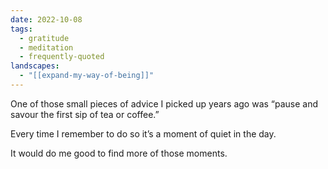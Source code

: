 ```yaml
---
date: 2022-10-08
tags:
  - gratitude
  - meditation
  - frequently-quoted
landscapes:
  - "[[expand-my-way-of-being]]"
---
```

One of those small pieces of advice I picked up years ago was “pause and savour the first sip of tea or coffee.”

Every time I remember to do so it’s a moment of quiet in the day.

It would do me good to find more of those moments.